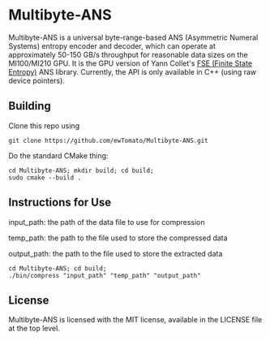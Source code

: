 # Multibyte-ANS

Multibyte-ANS is a universal byte-range-based ANS (Asymmetric Numeral Systems) entropy encoder and decoder, which can operate at approximately 50-150 GB/s throughput for reasonable data sizes on the MI100/MI210 GPU. It is the GPU version of Yann Collet's [FSE (Finite State Entropy)](https://github.com/Cyan4973/FiniteStateEntropy) ANS library. Currently, the API is only available in C++ (using raw device pointers).

## Building

Clone this repo using

```shell
git clone https://github.com/ewTomato/Multibyte-ANS.git
```

Do the standard CMake thing:

```shell
cd Multibyte-ANS; mkdir build; cd build;
sudo cmake --build .
```

## Instructions for Use

input_path: the path of the data file to use for compression

temp_path: the path to the file used to store the compressed data

output_path: the path to the file used to store the extracted data

```shell
cd Multibyte-ANS; cd build;
./bin/compress "input_path" "temp_path" "output_path"
```

## License

Multibyte-ANS is licensed with the MIT license, available in the LICENSE file at the top level.
